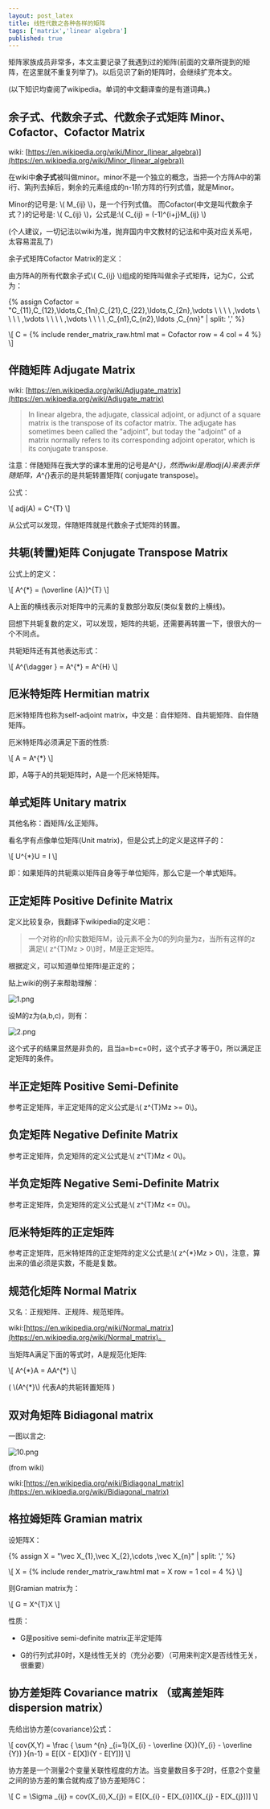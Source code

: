 ```yaml
---
layout: post_latex
title: 线性代数之各种各样的矩阵
tags: ['matrix','linear algebra']
published: true
---
```


矩阵家族成员非常多，本文主要记录了我遇到过的矩阵(前面的文章所提到的矩阵，在这里就不重复列举了)。以后见识了新的矩阵时，会继续扩充本文。

(以下知识均查阅了wikipedia。单词的中文翻译查的是有道词典。)

<!--more-->

## 余子式、代数余子式、代数余子式矩阵 Minor、Cofactor、Cofactor Matrix

wiki: [https://en.wikipedia.org/wiki/Minor_(linear_algebra)](https://en.wikipedia.org/wiki/Minor_(linear_algebra))

在wiki中**余子式**被叫做minor。minor不是一个独立的概念，当把一个方阵A中的第i行、第j列去掉后，剩余的元素组成的n-1阶方阵的行列式值，就是Minor。

Minor的记号是: \\( M\_\{ij\} \\)，是一个行列式值。
而Cofactor(中文是叫代数余子式？)的记号是: \\( C\_\{ij\} \\)，公式是:\\( C\_\{ij\} = (-1)\^\{i+j\}M\_\{ij\} \\)

(个人建议，一切记法以wiki为准，抛弃国内中文教材的记法和中英对应关系吧，太容易混乱了)

余子式矩阵Cofactor Matrix的定义：

由方阵A的所有代数余子式\\( C\_\{ij\} \\)组成的矩阵叫做余子式矩阵，记为C，公式为：

{% assign Cofactor = "C\_\{11\},C\_\{12\},\\ldots,C\_\{1n\},C\_\{21\},C\_\{22\},\\ldots,C\_\{2n\},\\vdots \ \ \ \ ,\\vdots \ \ \ \ ,\\vdots \ \ \ \ ,\\vdots \ \ \ \ ,C\_\{n1\},C\_\{n2\},\\ldots ,C\_\{nn\}" | split: ',' %}

\\[ C = {% include render_matrix_raw.html mat = Cofactor row = 4 col = 4 %}  \\]


## 伴随矩阵 Adjugate Matrix

wiki: [https://en.wikipedia.org/wiki/Adjugate_matrix](https://en.wikipedia.org/wiki/Adjugate_matrix)

> In linear algebra, the adjugate, classical adjoint, or adjunct of a square matrix is the transpose of its cofactor matrix.
> The adjugate has sometimes been called the "adjoint", but today the "adjoint" of a matrix normally refers to its corresponding adjoint operator, which is its conjugate transpose.

注意：伴随矩阵在我大学的课本里用的记号是A\^\{*\}，然而wiki是用adj(A)来表示伴随矩阵，A\^\{*\}表示的是共轭转置矩阵( conjugate transpose)。

公式：

\\[ adj(A) = C\^\{T\} \\]

从公式可以发现，伴随矩阵就是代数余子式矩阵的转置。


## 共轭(转置)矩阵 Conjugate Transpose Matrix

公式上的定义：

\\[ A\^\{*\} = (\\overline \{A\})\^\{T\} \\]

A上面的横线表示对矩阵中的元素的复数部分取反(类似复数的上横线)。

回想下共轭复数的定义，可以发现，矩阵的共轭，还需要再转置一下，很很大的一个不同点。

共轭矩阵还有其他表达形式：

\\[ A\^\{\\dagger \} = A\^\{*\} = A\^\{H\} \\]

## 厄米特矩阵 Hermitian matrix

厄米特矩阵也称为self-adjoint matrix，中文是：自伴矩阵、自共轭矩阵、自伴随矩阵。

厄米特矩阵必须满足下面的性质:

\\[ A = A\^\{*\} \\]

即，A等于A的共轭矩阵时，A是一个厄米特矩阵。



## 单式矩阵 Unitary matrix

其他名称：酉矩阵/幺正矩阵。

看名字有点像单位矩阵(Unit matrix)，但是公式上的定义是这样子的：

\\[ U\^\{*\}U = I \\]

即：如果矩阵的共轭乘以矩阵自身等于单位矩阵，那么它是一个单式矩阵。



## 正定矩阵 Positive Definite Matrix

定义比较复杂，我翻译下wikipedia的定义吧：

> 一个对称的n阶实数矩阵M，设元素不全为0的列向量为z，当所有这样的z满足\\( z\^\{T\}Mz > 0\\)时，M是正定矩阵。

根据定义，可以知道单位矩阵I是正定的；

贴上wiki的例子来帮助理解：

![1.png](../images/2015.10/1.png)

设M的z为(a,b,c)，则有：

![2.png](../images/2015.10/2.png)

这个式子的结果显然是非负的，且当a=b=c=0时，这个式子才等于0，所以满足正定矩阵的条件。

## 半正定矩阵 Positive Semi-Definite

参考正定矩阵，半正定矩阵的定义公式是:\\( z\^\{T\}Mz >= 0\\)。

## 负定矩阵 Negative Definite Matrix

参考正定矩阵，负定矩阵的定义公式是:\\( z\^\{T\}Mz < 0\\)。

## 半负定矩阵 Negative Semi-Definite Matrix

参考正定矩阵，负定矩阵的定义公式是:\\( z\^\{T\}Mz <= 0\\)。

## 厄米特矩阵的正定矩阵

参考正定矩阵，厄米特矩阵的正定矩阵的定义公式是:\\( z\^\{*\}Mz > 0\\)，注意，算出来的值必须是实数，不能是复数。


## 规范化矩阵 Normal Matrix

又名：正规矩阵、正规阵、规范矩阵。

wiki:[https://en.wikipedia.org/wiki/Normal_matrix](https://en.wikipedia.org/wiki/Normal_matrix)。

当矩阵A满足下面的等式时，A是规范化矩阵:

\\[ A\^\{\*\}A = AA\^\{\*\} \\]

( \\(A\^\{\*\}\\) 代表A的共轭转置矩阵 )


## 双对角矩阵 Bidiagonal matrix

一图以言之:

![10.png](../images/2015.10/10.png)

(from wiki)

wiki:[https://en.wikipedia.org/wiki/Bidiagonal_matrix](https://en.wikipedia.org/wiki/Bidiagonal_matrix)


## 格拉姆矩阵 Gramian matrix

设矩阵X：

{% assign X = "\\vec X\_\{1\},\\vec X\_\{2\},\\cdots ,\\vec X\_\{n\}" | split: ',' %}

\\[ X = {% include render_matrix_raw.html mat = X row = 1 col = 4 %}  \\]

则Gramian matrix为：

\\[ G = X\^\{T\}X \\]

性质：

- G是positive semi-definite matrix正半定矩阵

- G的行列式非0时，X是线性无关的（充分必要）（可用来判定X是否线性无关，很重要）


## 协方差矩阵 Covariance matrix （或离差矩阵dispersion matrix）

先给出协方差(covariance)公式：

\\[ cov(X,Y) = \\frac \{ \\sum \^\{n\} \_\{i=1\}(X\_\{i\} - \\overline \{X\})(Y\_\{i\} - \\overline \{Y\}) \}\{n-1\} = E[(X - E[X])(Y - E[Y])] \\]

协方差是一个测量2个变量关联性程度的方法。当变量数目多于2时，任意2个变量之间的协方差的集合就构成了协方差矩阵C：

\\[ C = \\Sigma \_\{ij\} = cov(X\_\{i\},X\_\{j\}) = E[(X\_\{i\} - E[X\_\{i\}])(X\_\{j\} - E[X\_\{j\}])]  \\]

